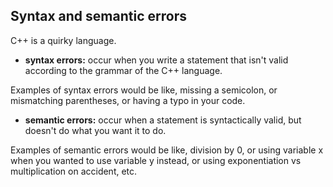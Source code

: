 ## Syntax and semantic errors
C++ is a quirky language.

- **syntax errors:** occur when you write a statement that isn't valid according to the grammar of the C++ language.

Examples of syntax errors would be like, missing a semicolon, or mismatching parentheses, or having a typo in your code.

- **semantic errors:** occur when a statement is syntactically valid, but doesn't do what you want it to do.

Examples of semantic errors would be like, division by 0, or using variable x when you wanted to use variable y instead, or using exponentiation vs multiplication on accident, etc.
